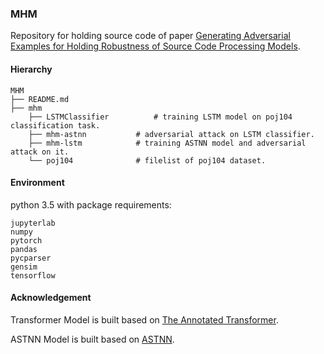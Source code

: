 ### MHM

Repository for holding source code of paper [Generating Adversarial Examples for Holding Robustness of Source Code Processing Models](https://ojs.aaai.org//index.php/AAAI/article/view/5469).


#### Hierarchy

```
MHM
├── README.md
├── mhm
    ├── LSTMClassifier			# training LSTM model on poj104 classification task.
    ├── mhm-astnn			# adversarial attack on LSTM classifier.
    ├── mhm-lstm			# training ASTNN model and adversarial attack on it.
    └── poj104				# filelist of poj104 dataset.
```


#### Environment
python 3.5 with package requirements:
```
jupyterlab
numpy
pytorch
pandas
pycparser
gensim
tensorflow
```

#### Acknowledgement

Transformer Model is built based on [The Annotated Transformer](http://nlp.seas.harvard.edu/2018/04/03/attention.html).

ASTNN Model is built based on [ASTNN](https://github.com/zhangj111/astnn).
